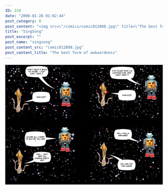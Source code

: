 ```yaml
---
ID: 310
date: "2008-01-28 01:02:44"
post_category: 0
post_content: "<img src=\"/comics/comic012808.jpg\" title=\"The best form of awkwardness\" />"
title: "SingSong"
post_excerpt: ""
post_name: "singsong"
post_content_src: "comic012808.jpg"
post_content_title: "The best form of awkwardness"
---
```



[![The best form of awkwardness](/comics-hi-res/comic012808.jpg)](/comics-hi-res/comic012808.jpg)
